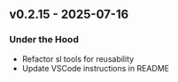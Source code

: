 ## v0.2.15 - 2025-07-16
### Under the Hood
* Refactor sl tools for reusability
* Update VSCode instructions in README
